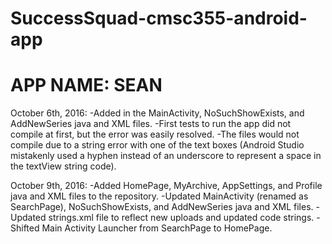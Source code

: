 ﻿# SuccessSquad-cmsc355-android-app
# APP NAME: SEAN

October 6th, 2016:
-Added in the MainActivity, NoSuchShowExists, and AddNewSeries java and XML files. 
-First tests to run the app did not compile at first, but the error was easily resolved.
-The files would not compile due to a string error with one of the text boxes (Android Studio mistakenly used a hyphen instead of an underscore to represent a space in the textView string code).

October 9th, 2016:
-Added HomePage, MyArchive, AppSettings, and Profile java and XML files to the repository.
-Updated MainActivity (renamed as SearchPage), NoSuchShowExists, and AddNewSeries java and XML files.
-Updated strings.xml file to reflect new uploads and updated code strings.
-Shifted Main Activity Launcher from SearchPage to HomePage.
